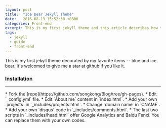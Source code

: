 ```yaml
---
layout: post
title:  "Ice Bear Jekyll Theme"
date:   2016-08-13 15:52:30 +0800
categories: Front-end
excerpt: This is my first jekyll theme and this article describes how to use it.
tags:
  - jekyll
  - guide
  - front-end
---
```

This is my first jekyll theme decorated by my favorite items -- blue and ice bear. It's welcomed to give me a star at github if you like it.

### Installation
<hr/>
* Fork the [repo](https://github.com/songkong/Blog/tree/gh-pages).
* Edit `_config.yml` file.
* Edit `About me` content in `index.html`.
* Add your own `projects` in `_includes/projects.html`.
* Change `domain name` in `CNAME`.
* Add your own `disqus` code in `_includes/comments.html`.
* The last two scripts in `_includes/head.html` offer Google Analytics and Baidu Fenxi. You can replace them with your own codes.
